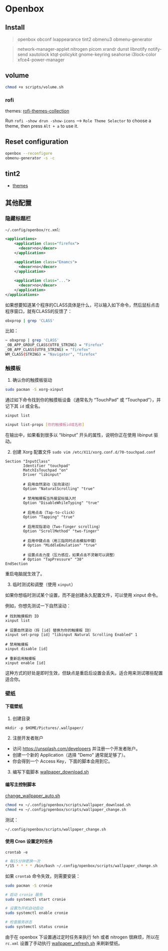 # Openbox

## Install
> openbox obconf lxappearance tint2 obmenu3 obmenu-generator

> network-manager-applet nitrogen picom xrandr dunst libnotify notify-send xautolock ktqt-policykit gnome-keyring seahorse i3lock-color xfce4-power-manager

## volume
```sh
chmod +x scripts/volume.sh
```
### rofi
themes: [rofi-themes-collection](https://github.com/newmanls/rofi-themes-collection)

Run `rofi -show drun -show-icons` --> `Role Theme Selector` to choose a theme, then press `Alt + a` to use it.

## Reset configuration
```sh
openbox --reconfigure
obmenu-generator -s -c
```
## tint2

- [themes](https://github.com/addy-dclxvi/tint2-theme-collections)

## 其他配置
### 隐藏标题栏
`~/.config/openbox/rc.xml`:
```xml
<applications>
    <application class="firefox">
      <decor>no</decor>
    </application>
     
    <application class="Emamcs">
      <decor>no</decor>
    </application>

    <application class="...">
      <decor>no</decor>
    </application>
</applications>
```
如果想要知道某个程序的CLASS具体是什么，可以输入如下命令，然后鼠标点击程序窗口，就有CLASS的反馈了：

```sh
obxprop | grep 'CLASS'
```
比如：
```sh
~ obxprop | grep 'CLASS'
_OB_APP_GROUP_CLASS(UTF8_STRING) = "Firefox"
_OB_APP_CLASS(UTF8_STRING) = "firefox"
WM_CLASS(STRING) = "Navigator", "firefox"
```
### 触摸板
1. 确认你的触摸板驱动
```sh
sudo pacman -S xorg-xinput
```
通过如下命令找到你的触摸板设备（通常名为 “TouchPad” 或 “Touchpad”），并记下其 `id` 或全名。
```sh
xinput list
```
```sh
xinput list-props [你的触摸板id或名称]
```
在输出中，如果看到很多以 “libinput” 开头的属性，说明你正在使用 libinput 驱动。

2. 创建 Xorg 配置文件
`sudo vim /etc/X11/xorg.conf.d/70-touchpad.conf`

```
Section "InputClass"
        Identifier "touchpad"
        MatchIsTouchpad "on"
        Driver "libinput"
        
        # 启用自然滚动（反向滚动）
        Option "NaturalScrolling" "true"
        
        # 禁用触摸板当外接鼠标插入时
        Option "DisableWhileTyping" "true"
        
        # 启用点击（Tap-to-click）
        Option "Tapping" "true"
        
        # 启用双指滚动（Two-finger scrolling）
        Option "ScrollMethod" "two-finger"
        
        # 启用中键点击（用三指同时点击模拟中键）
        # Option "MiddleEmulation" "true"
        
        # 设置点击力度（压力感应，如果点击不灵敏可以调整）
        # Option "TapPressure" "30"
EndSection
```
重启电脑就生效了。

3. 临时测试和调整（使用 `xinput`）

如果你想临时测试某个设置，而不是创建永久配置文件，可以使用 xinput 命令。

例如，你想先测试一下自然滚动：
```
# 找到触摸板的 ID
xinput list

# 设置自然滚动（将 [id] 替换为你的触摸板 ID）
xinput set-prop [id] "libinput Natural Scrolling Enabled" 1

# 禁用触摸板
xinput disable [id]

# 重新启用触摸板
xinput enable [id]

```
这种方式的好处是即时生效，但缺点是重启后设置会丢失。适合用来测试哪些配置适合你。


### 壁纸
#### 下载壁纸
1. 创建目录
```
mkdir -p $HOME/Pictures/.wallpaper/
```

2. 注册开发者账户
  - 访问 https://unsplash.com/developers 并注册一个开发者账户。
  - 创建一个新的 Application（选择 "Demo" 通常就足够了）。
  - 你会得到一个 Access Key，下面的脚本会用到它。
3. 编写下载脚本 [wallpaper_download.sh](./scripts/wallpaper_download.sh)

#### 编写主控制脚本

[change_wallpaper_auto.sh](./scripts/wallpaper_change.sh)

```sh
chmod +x ~/.config/openbox/scripts/wallpaper_download.sh
chmod +x ~/.config/openbox/scripts/wallpaper_change.sh
```

测试：
```sh
~/.config/openbox/scripts/wallpaper_change.sh
```

#### 使用 Cron 设置定时任务
`crontab -e`
```sh
# 每15分钟更换一次
*/15 * * * * /bin/bash ~/.config/openbox/scripts/wallpaper_change.sh
```

如果 `crontab` 命令失效，则需要安装：
```sh
sudo pacman -S cronie

# 启动 cronie 服务
sudo systemctl start cronie

# 设置为开机自动启动
sudo systemctl enable cronie

# 检查服务状态
sudo systemctl status cronie
```

由于在 openbox 下设置通过定时任务来执行 feh 或者 nitrogen 很麻烦，所以在 `rc.xml` 设置了手动执行 [wallpaper_refresh.sh](./scripts/wallpaper_refresh.sh) 来刷新壁纸。

